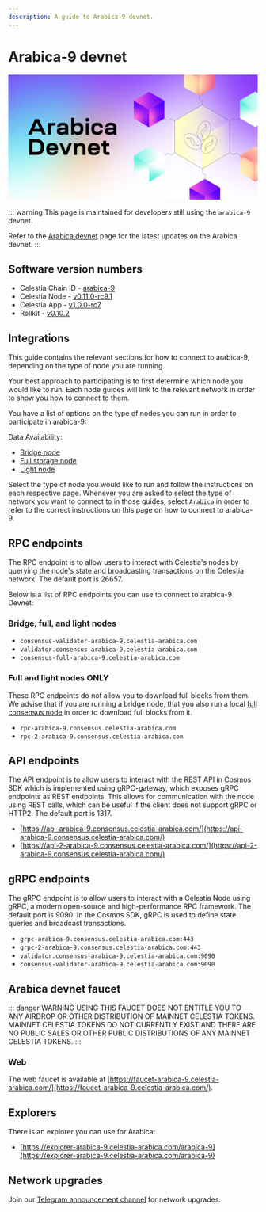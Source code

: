 ```yaml
---
description: A guide to Arabica-9 devnet.
---
```


# Arabica-9 devnet

![arabica-devnet](/img/arabica-devnet.png)

::: warning
This page is maintained for developers still using the `arabica-9` devnet.

Refer to the [Arabica devnet](./arabica-devnet.md) page for the latest
updates on the Arabica devnet.
:::

## Software version numbers

- Celestia Chain ID - [arabica-9](https://github.com/celestiaorg/networks/tree/master/arabica-9)
- Celestia Node - [v0.11.0-rc9.1](https://github.com/celestiaorg/celestia-node/releases/tag/v0.11.0-rc9.1)
- Celestia App - [v1.0.0-rc7](https://github.com/celestiaorg/celestia-app/releases/tag/v1.0.0-rc7)
- Rollkit - [v0.10.2](https://github.com/rollkit/rollkit/releases/tag/v0.10.2)

## Integrations

This guide contains the relevant sections for how to connect to arabica-9,
depending on the type of node you are running.

Your best approach to participating is to first determine which node
you would like to run. Each node guides will link to the relevant network
in order to show you how to connect to them.

You have a list of options on the type of nodes you can run in order to
participate in arabica-9:

Data Availability:

- [Bridge node](./bridge-node.md)
- [Full storage node](./full-storage-node.md)
- [Light node](./light-node.md)

Select the type of node you would like to run and follow the instructions
on each respective page. Whenever you are asked to select the type of network
you want to connect to in those guides, select `Arabica` in order to refer
to the correct instructions on this page on how to connect to arabica-9.

## RPC endpoints

The RPC endpoint is to allow users to interact with Celestia's nodes by
querying the node's state and broadcasting transactions on the
Celestia network. The default port is 26657.

Below is a list of RPC endpoints you can use to connect to arabica-9 Devnet:

### Bridge, full, and light nodes

- `consensus-validator-arabica-9.celestia-arabica.com`
- `validator.consensus-arabica-9.celestia-arabica.com`
- `consensus-full-arabica-9.celestia-arabica.com`

### Full and light nodes ONLY

These RPC endpoints do not allow you to download full blocks from
them. We advise that if you are running a bridge node, that you also
run a local [full consensus node](./consensus-node.md)
in order to download full blocks from it.

- `rpc-arabica-9.consensus.celestia-arabica.com`
- `rpc-2-arabica-9.consensus.celestia-arabica.com`

## API endpoints

The API endpoint is to allow users to interact with the REST API in Cosmos
SDK which is implemented using gRPC-gateway, which exposes gRPC endpoints
as REST endpoints. This allows for communication with the node using REST
calls, which can be useful if the client does not support gRPC or HTTP2.
The default port is 1317.

- [https://api-arabica-9.consensus.celestia-arabica.com/](https://api-arabica-9.consensus.celestia-arabica.com/)
- [https://api-2-arabica-9.consensus.celestia-arabica.com/](https://api-2-arabica-9.consensus.celestia-arabica.com/)

## gRPC endpoints

The gRPC endpoint is to allow users to interact with a Celestia Node using
gRPC, a modern open-source and high-performance RPC framework. The default
port is 9090. In the Cosmos SDK, gRPC is used to define state queries and
broadcast transactions.

- `grpc-arabica-9.consensus.celestia-arabica.com:443`
- `grpc-2-arabica-9.consensus.celestia-arabica.com:443`
- `validator.consensus-arabica-9.celestia-arabica.com:9090`
- `consensus-validator-arabica-9.celestia-arabica.com:9090`

## Arabica devnet faucet

::: danger WARNING
USING THIS FAUCET DOES NOT ENTITLE YOU TO ANY AIRDROP OR OTHER
DISTRIBUTION OF MAINNET CELESTIA TOKENS. MAINNET CELESTIA TOKENS
DO NOT CURRENTLY EXIST AND THERE ARE NO PUBLIC SALES OR OTHER PUBLIC
DISTRIBUTIONS OF ANY MAINNET CELESTIA TOKENS.
:::

### Web

The web faucet is available at [https://faucet-arabica-9.celestia-arabica.com/](https://faucet-arabica-9.celestia-arabica.com/).

## Explorers

There is an explorer you can use for Arabica:

- [https://explorer-arabica-9.celestia-arabica.com/arabica-9](https://explorer-arabica-9.celestia-arabica.com/arabica-9)

## Network upgrades

Join our [Telegram announcement channel](https://t.me/+smSFIA7XXLU4MjJh)
for network upgrades.
